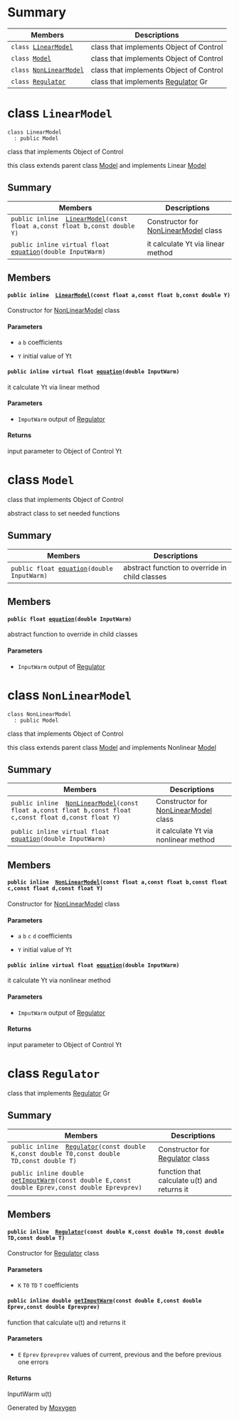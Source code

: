 # Summary

 Members                        | Descriptions                                
--------------------------------|---------------------------------------------
`class `[`LinearModel`](#class_linear_model) | class that implements Object of Control
`class `[`Model`](#class_model) | class that implements Object of Control
`class `[`NonLinearModel`](#class_non_linear_model) | class that implements Object of Control
`class `[`Regulator`](#class_regulator) | class that implements [Regulator](#class_regulator) Gr

# class `LinearModel` 

```
class LinearModel
  : public Model
```  

class that implements Object of Control

this class extends parent class [Model](#class_model) and implements Linear [Model](#class_model)

## Summary

 Members                        | Descriptions                                
--------------------------------|---------------------------------------------
`public inline  `[`LinearModel`](#class_linear_model_1ac55488370c5ad720b687ff893c9c340e)`(const float a,const float b,const double Y)` | Constructor for [NonLinearModel](#class_non_linear_model) class 
`public inline virtual float `[`equation`](#class_linear_model_1a810809f4762e7cb987a3ba5c8bfb9b50)`(double InputWarm)` | it calculate Yt via linear method 

## Members

#### `public inline  `[`LinearModel`](#class_linear_model_1ac55488370c5ad720b687ff893c9c340e)`(const float a,const float b,const double Y)` 

Constructor for [NonLinearModel](#class_non_linear_model) class 
#### Parameters
* `a` `b` coefficients 

* `Y` initial value of Yt

#### `public inline virtual float `[`equation`](#class_linear_model_1a810809f4762e7cb987a3ba5c8bfb9b50)`(double InputWarm)` 

it calculate Yt via linear method 
#### Parameters
* `ImputWarm` output of [Regulator](#class_regulator)

#### Returns
input parameter to Object of Control Yt

# class `Model` 

class that implements Object of Control

abstract class to set needed functions

## Summary

 Members                        | Descriptions                                
--------------------------------|---------------------------------------------
`public float `[`equation`](#class_model_1a61a6c8e015880cda9641b40ee265461f)`(double InputWarm)` | abstract function to override in child classes 

## Members

#### `public float `[`equation`](#class_model_1a61a6c8e015880cda9641b40ee265461f)`(double InputWarm)` 

abstract function to override in child classes 
#### Parameters
* `InputWarm` output of [Regulator](#class_regulator)

# class `NonLinearModel` 

```
class NonLinearModel
  : public Model
```  

class that implements Object of Control

this class extends parent class [Model](#class_model) and implements Nonlinear [Model](#class_model)

## Summary

 Members                        | Descriptions                                
--------------------------------|---------------------------------------------
`public inline  `[`NonLinearModel`](#class_non_linear_model_1a23a67b94f7bf70e7c1034cdfe758969b)`(const float a,const float b,const float c,const float d,const float Y)` | Constructor for [NonLinearModel](#class_non_linear_model) class 
`public inline virtual float `[`equation`](#class_non_linear_model_1acd60f85f5a8421a492bf5d0dcf244f1d)`(double InputWarm)` | it calculate Yt via nonlinear method 

## Members

#### `public inline  `[`NonLinearModel`](#class_non_linear_model_1a23a67b94f7bf70e7c1034cdfe758969b)`(const float a,const float b,const float c,const float d,const float Y)` 

Constructor for [NonLinearModel](#class_non_linear_model) class 
#### Parameters
* `a` `b` `c` `d` coefficients 

* `Y` initial value of Yt

#### `public inline virtual float `[`equation`](#class_non_linear_model_1acd60f85f5a8421a492bf5d0dcf244f1d)`(double InputWarm)` 

it calculate Yt via nonlinear method 
#### Parameters
* `ImputWarm` output of [Regulator](#class_regulator)

#### Returns
input parameter to Object of Control Yt

# class `Regulator` 

class that implements [Regulator](#class_regulator) Gr

## Summary

 Members                        | Descriptions                                
--------------------------------|---------------------------------------------
`public inline  `[`Regulator`](#class_regulator_1aedb45b9c3df014093c4991acd526a2bf)`(const double K,const double T0,const double TD,const double T)` | Constructor for [Regulator](#class_regulator) class 
`public inline double `[`getImputWarm`](#class_regulator_1a19442d8a09ec33720bfc002d08122e14)`(const double E,const double Eprev,const double Eprevprev)` | function that calculate u(t) and returns it

## Members

#### `public inline  `[`Regulator`](#class_regulator_1aedb45b9c3df014093c4991acd526a2bf)`(const double K,const double T0,const double TD,const double T)` 

Constructor for [Regulator](#class_regulator) class 
#### Parameters
* `K` `T0` `TD` `T` coefficients

#### `public inline double `[`getImputWarm`](#class_regulator_1a19442d8a09ec33720bfc002d08122e14)`(const double E,const double Eprev,const double Eprevprev)` 

function that calculate u(t) and returns it

#### Parameters
* `E` `Eprev` `Eprevprev` values of current, previous and the before previous one errors 

#### Returns
InputWarm u(t)

Generated by [Moxygen](https://sourcey.com/moxygen)